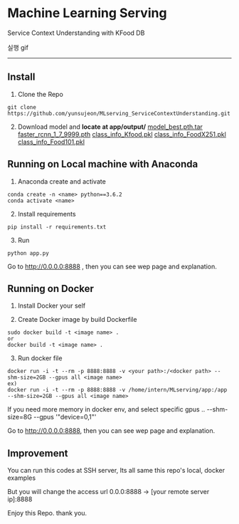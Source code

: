 # Machine Learning Serving

Service Context Understanding with KFood DB

실행 gif

---

## Install
1. Clone the Repo
```
git clone https://github.com/yunsujeon/MLserving_ServiceContextUnderstanding.git
```

2. Download model and **locate at app/output/**
  [model_best.pth.tar](https://drive.google.com/file/d/123JNMX1n1LoxaTIuGy3K_9BYzfua6E7L/view?usp=sharing)
  [faster_rcnn_1_7_9999.pth](https://drive.google.com/file/d/122ECul_6ByU2XrNUdSWlE7AB_zua--mf/view?usp=sharing)
  [class_info_Kfood.pkl](https://drive.google.com/file/d/121GUhgUh4lsE_XhKneASHa3JXC5oBSvL/view?usp=sharing)
  [class_info_FoodX251.pkl](https://drive.google.com/file/d/11ycaZIitI_ZK8dzvP0qaXKsoqosxOdAf/view?usp=sharing)
  [class_info_Food101.pkl](https://drive.google.com/file/d/11srftNzO8Oxj1BwPhrvnYvDVE2ddPJCx/view?usp=sharing)

## Running on Local machine with Anaconda

1. Anaconda create and activate
```
conda create -n <name> python==3.6.2
conda activate <name>
```

2. Install requirements
```
pip install -r requirements.txt
```
 
3. Run
```
python app.py
```
Go to http://0.0.0.0:8888 , then you can see wep page and explanation.


## Running on Docker

1. Install Docker your self

2. Create Docker image by build Dockerfile
```
sudo docker build -t <image name> .
or
docker build -t <image name> .
```

3. Run docker file
```
docker run -i -t --rm -p 8888:8888 -v <your path>:/<docker path> --shm-size=2GB --gpus all <image name>
ex)
docker run -i -t --rm -p 8888:8888 -v /home/intern/MLserving/app:/app --shm-size=2GB --gpus all <image name>

```
If you need more memory in docker env, and select specific gpus ..
--shm-size=8G
--gpus '"device=0,1"'

Go to http://0.0.0.0:8888, then you can see wep page and explanation.

## Improvement

You can run this codes at SSH server, Its all same this repo's local, docker examples

But you will change the access url
0.0.0:8888 -> [your remote server ip]:8888

Enjoy this Repo. thank you.